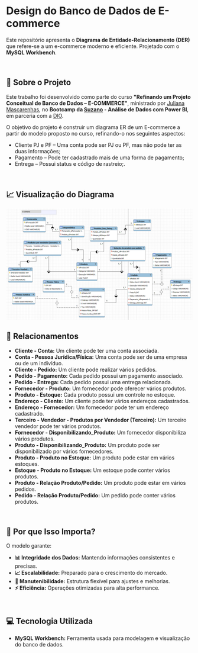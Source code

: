 # **Design do Banco de Dados de E-commerce**

Este repositório apresenta o **Diagrama de Entidade-Relacionamento (DER)** que refere-se a um e-commerce moderno e eficiente. Projetado com o **MySQL Workbench**.

<br>


## 🌟 **Sobre o Projeto**
Este trabalho foi desenvolvido como parte do curso **"Refinando um Projeto Conceitual de Banco de Dados – E-COMMERCE"**, ministrado por [Juliana Mascarenhas](https://www.linkedin.com/in/juliana-mascarenhas-ds/), no **Bootcamp da [Suzano](https://www.linkedin.com/company/suzano/posts/?feedView=all) - Análise de Dados com Power BI**, em parceria com a [DIO](https://www.dio.me/). 

O objetivo do projeto é construir um diagrama ER de um E-commerce a partir do modelo proposto no curso, refinando-o nos seguintes aspectos:
- Cliente PJ e PF – Uma conta pode ser PJ ou PF, mas não pode ter as duas informações;
- Pagamento – Pode ter cadastrado mais de uma forma de pagamento;
- Entrega – Possui status e código de rastreio;.

<br>

## 📈 Visualização do Diagrama

<p align="center">
   <img src="assets/diagrama/Diagrama ER - E-Commerce.png" alt="Diagrama ER">
</p>


## 🔗 **Relacionamentos**

- **Cliente - Conta:** Um cliente pode ter uma conta associada.
- **Conta - Pessoa Jurídica/Física:** Uma conta pode ser de uma empresa ou de um indivíduo.
- **Cliente - Pedido:** Um cliente pode realizar vários pedidos.
- **Pedido - Pagamento:** Cada pedido possui um pagamento associado.
- **Pedido - Entrega:** Cada pedido possui uma entrega relacionada.
- **Fornecedor - Produto:** Um fornecedor pode oferecer vários produtos.
- **Produto - Estoque:** Cada produto possui um controle no estoque.
- **Endereço - Cliente:** Um cliente pode ter vários endereços cadastrados.
- **Endereço - Fornecedor:** Um fornecedor pode ter um endereço cadastrado.
- **Terceiro - Vendedor - Produtos por Vendedor (Terceiro):** Um terceiro vendedor pode ter vários produtos.
- **Fornecedor - Disponibilizando_Produto:** Um fornecedor disponibiliza vários produtos.
- **Produto - Disponibilizando_Produto:** Um produto pode ser disponibilizado por vários fornecedores.
- **Produto - Produto no Estoque:** Um produto pode estar em vários estoques.
- **Estoque - Produto no Estoque:** Um estoque pode conter vários produtos.
- **Produto - Relação Produto/Pedido:** Um produto pode estar em vários pedidos.
- **Pedido - Relação Produto/Pedido:** Um pedido pode conter vários produtos.

<br>


## 🚀 **Por que Isso Importa?**
O modelo garante:  
- **📊 Integridade dos Dados:** Mantendo informações consistentes e precisas.  
- **📈 Escalabilidade:** Preparado para o crescimento do mercado.  
- **🔧 Manutenibilidade:** Estrutura flexível para ajustes e melhorias.  
- **⚡ Eficiência:** Operações otimizadas para alta performance.

<br>

## 💻 **Tecnologia Utilizada**
- **MySQL Workbench:** Ferramenta usada para modelagem e visualização do banco de dados.


